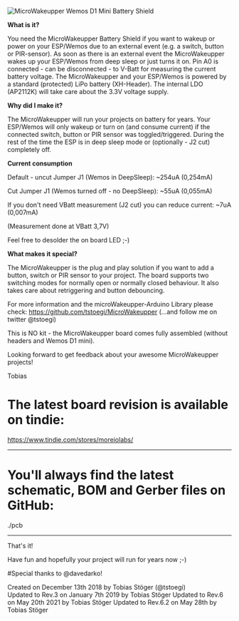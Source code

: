 ![MicroWakeupper Wemos D1 Mini Battery Shield](./pics/P1.JPG "The MicroWakeupper Wemos D1 Mini Battery Shield Front")

**What is it?**

You need the MicroWakeupper Battery Shield if you want to wakeup or power on your ESP/Wemos due to an external event (e.g. a switch, button or PIR-sensor). As soon as there is an external event the MicroWakeupper wakes up your ESP/Wemos from deep sleep or just turns it on. Pin A0 is connected - can be disconnected - to V-Batt for measuring the current battery voltage.
The MicroWakeupper and your ESP/Wemos is powered by a standard (protected) LiPo battery (XH-Header). The internal LDO (AP2112K) will take care about the 3.3V voltage supply.

**Why did I make it?**

The MicroWakeupper will run your projects on battery for years. Your ESP/Wemos will only wakeup or turn on (and consume current) if the connected switch, button or PIR sensor was toggled/triggered. During the rest of the time the ESP is in deep sleep mode or (optionally - J2 cut) completely off.

**Current consumption**

Default - uncut Jumper J1 (Wemos in DeepSleep): ~254uA (0,254mA)

Cut Jumper J1 (Wemos turned off - no DeepSleep): ~55uA (0,055mA)

If you don't need VBatt measurement (J2 cut) you can reduce current: ~7uA (0,007mA)

(Measurement done at VBatt 3,7V)

Feel free to desolder the on board LED ;-)

**What makes it special?**

The MicroWakeupper is the plug and play solution if you want to add a button, switch or PIR sensor to your project. The board supports two switching modes for normally open or normally closed behaviour. It also takes care about retriggering and button debouncing.

For more information and the microWakeupper-Arduino Library please check: https://github.com/tstoegi/MicroWakeupper
(...and follow me on twitter @tstoegi)

This is NO kit - the MicroWakeupper board comes fully assembled (without headers and Wemos D1 mini).

Looking forward to get feedback about your awesome MicroWakeupper projects!

Tobias


# The latest board revision is available on tindie:
https://www.tindie.com/stores/moreiolabs/

---
# You'll always find the latest schematic, BOM and Gerber files on GitHub:

./pcb

---

That's it!

Have fun and hopefully your project will run for years now ;-)

#Special thanks to @davedarko!

Created on December 13th 2018 by Tobias Stöger (@tstoegi)  
Updated to Rev.3 on January 7th 2019 by Tobias Stöger
Updated to Rev.6 on May 20th 2021 by Tobias Stöger
Updated to Rev.6.2 on May 28th by Tobias Stöger
